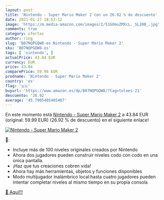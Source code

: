 ```yaml
---
layout: post
title: 'Nintendo - Super Mario Maker 2 con un 26.92 % de descuento'
date: 2021-01-27 18:52:12
image: 'https://m.media-amazon.com/images/I/51GOmuZMXcL._SL200_.jpg'
comments: true
category: ofertas
author: ring
slug: 'B07NQPGQW8-es Nintendo - Super Mario Maker 2'
sku: 'B07NQPGQW8-es'
tags: [ 'nintendo', ]
actualPrice: 43.84 EUR
currency: EUR
price: 43.84
comparePrice: 59.99 EUR
prodname: 'Nintendo - Super Mario Maker 2'
country: 'es'
flag: '🇪🇸'
buyurl: 'https://www.amazon.es/dp/B07NQPGQW8/?tag=tolees-21'
descuento: '26.92'
average: '45.7905405405407'
---
```


En este momento está [Nintendo - Super Mario Maker 2](https://www.amazon.es/dp/B07NQPGQW8/?tag=tolees-21) a 43.84 EUR (original: 59.99 EUR) (26.92 %  de descuento) en el siguiente enlace!

[![Nintendo - Super Mario Maker 2](https://m.media-amazon.com/images/I/51GOmuZMXcL._SL200_.jpg)](https://www.amazon.es/dp/B07NQPGQW8/?tag=tolees-21)

🔎:

- Incluye más de 100 niveles originales creados por Nintendo
- Ahora dos jugadores pueden construir niveles codo con codo en una única pantalla.
- ¡Haz que tus creaciones cobren vida!
- Ahora hay más herramientas, objetos y funciones disponibles
- Modo multijugador inalámbrico local:hasta cuatro jugadores pueden intentar completar niveles al mismo tiempo en su propia consola

[🛒 Aquí!!!](https://www.amazon.es/dp/B07NQPGQW8/?tag=tolees-21)
